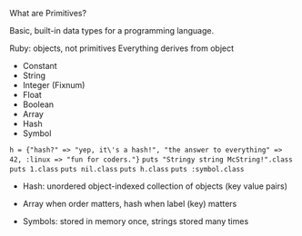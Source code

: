 What are Primitives?

Basic, built-in data types for a programming language.

Ruby: objects, not primitives
Everything derives from object

- Constant
- String
- Integer (Fixnum)
- Float
- Boolean
- Array
- Hash
- Symbol

`h = {"hash?" => "yep, it\'s a hash!", "the answer to everything" => 42, :linux => "fun for coders."}`
`puts "Stringy string McString!".class`
`puts 1.class`
`puts nil.class`
`puts h.class`
`puts :symbol.class`

- Hash: unordered object-indexed collection of objects (key value pairs)
- Array when order matters, hash when label (key) matters

- Symbols: stored in memory once, strings stored many times
